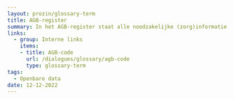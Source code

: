```yaml
---
layout: prozin/glossary-term
title: AGB-register
summary: In het AGB-register staat alle noodzakelijke (zorg)informatie om declareren en het afsluiten van contracten tussen zorgverzekeraars en zorgaanbieders mogelijk te maken. Ook is de informatie uit het AGB-register de basis voor zorgzoekers en zorgvinders voor verzekerden en patiënten. Vektis beheert het AGB-register.
links: 
  - group: Interne links
    items:
    - title: AGB-code
      url: /dialogues/glossary/agb-code
      type: glossary-term
tags:
  - Openbare data
date: 12-12-2022
---
```


